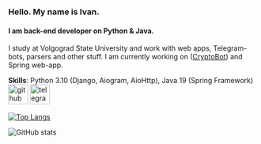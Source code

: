 ### Hello. My name is Ivan.
#### I am back-end developer on Python & Java.
I study at Volgograd State University and work with web apps, Telegram-bots, parsers and other stuff.
I am currently working on ([CryptoBot](https://github.com/onechesz/cryptocurrency_bot)) and Spring web-app.

**Skills**: Python 3.10 (Django, Aiogram, AioHttp), Java 19 (Spring Framework)
[<img src='https://cdn.jsdelivr.net/npm/simple-icons@3.0.1/icons/github.svg' alt='github' height='40'>](https://github.com/onechesz)  [<img src='https://cdn.jsdelivr.net/npm/simple-icons@3.0.1/icons/telegram.svg' alt='telegram' height='40'>](https://t.me/onechesz)  

[![Top Langs](https://github-readme-stats.vercel.app/api/top-langs/?username=onechesz)](https://github.com/anuraghazra/github-readme-stats)

![GitHub stats](https://github-readme-stats.vercel.app/api?username=onechesz&show_icons=true&count_private=true)
